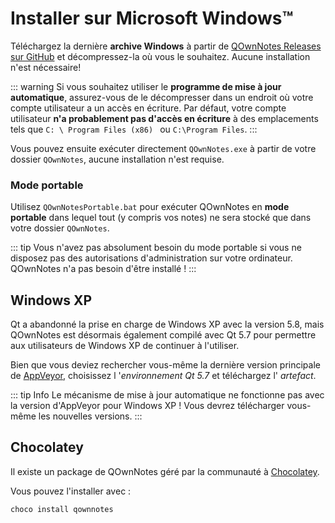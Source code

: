 # Installer sur Microsoft Windows™

Téléchargez la dernière **archive Windows** à partir de [QOwnNotes Releases sur GitHub](https://github.com/pbek/QOwnNotes/releases) et décompressez-la où vous le souhaitez. Aucune installation n'est nécessaire!

::: warning
Si vous souhaitez utiliser le **programme de mise à jour automatique**, assurez-vous de le décompresser dans un endroit où votre compte utilisateur a un accès en écriture. Par défaut, votre compte utilisateur **n'a probablement pas d'accès en écriture** à des emplacements tels que `C: \ Program Files (x86) ` ou `C:\Program Files`.
:::

Vous pouvez ensuite exécuter directement `QOwnNotes.exe` à partir de votre dossier `QOwnNotes`, aucune installation n'est requise.

### Mode portable

Utilisez `QOwnNotesPortable.bat` pour exécuter QOwnNotes en **mode portable** dans lequel tout (y compris vos notes) ne sera stocké que dans votre dossier `QOwnNotes`.

::: tip
Vous n'avez pas absolument besoin du mode portable si vous ne disposez pas des autorisations d'administration sur votre ordinateur. QOwnNotes n'a pas besoin d'être installé !
:::

## Windows XP

Qt a abandonné la prise en charge de Windows XP avec la version 5.8, mais QOwnNotes est désormais également compilé avec Qt 5.7 pour permettre aux utilisateurs de Windows XP de continuer à l'utiliser.

Bien que vous deviez rechercher vous-même la dernière version principale de [AppVeyor](https://ci.appveyor.com/project/pbek/qownnotes/history), choisissez l '*environnement Qt 5.7* et téléchargez l' *artefact*.

::: tip Info
Le mécanisme de mise à jour automatique ne fonctionne pas avec la version d'AppVeyor pour Windows XP ! Vous devrez télécharger vous-même les nouvelles versions.
:::

## Chocolatey

Il existe un package de QOwnNotes géré par la communauté à [Chocolatey](https://chocolatey.org/packages/qownnotes/).

Vous pouvez l'installer avec :

```shell
choco install qownnotes
```
